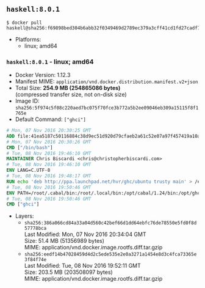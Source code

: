 ## `haskell:8.0.1`

```console
$ docker pull haskell@sha256:f69898bed304b6abb32f0349469d2789ec379a3cff41cd1fd27cadf74d2800d5
```

-	Platforms:
	-	linux; amd64

### `haskell:8.0.1` - linux; amd64

-	Docker Version: 1.12.3
-	Manifest MIME: `application/vnd.docker.distribution.manifest.v2+json`
-	Total Size: **254.9 MB (254865086 bytes)**  
	(compressed transfer size, not on-disk size)
-	Image ID: `sha256:5f974c5f08c220aed7bc075f70fce3b772a5b2ee09046eb309a15115f8f1765e`
-	Default Command: `["ghci"]`

```dockerfile
# Mon, 07 Nov 2016 20:30:25 GMT
ADD file:41ea5187c50116884c38d9ec51d920d79cfaeb2a61c52e07a97f457419a10a4f in / 
# Mon, 07 Nov 2016 20:30:26 GMT
CMD ["/bin/bash"]
# Tue, 08 Nov 2016 19:46:10 GMT
MAINTAINER Chris Biscardi <chris@christopherbiscardi.com>
# Tue, 08 Nov 2016 19:46:10 GMT
ENV LANG=C.UTF-8
# Tue, 08 Nov 2016 19:48:17 GMT
RUN echo 'deb http://ppa.launchpad.net/hvr/ghc/ubuntu trusty main' > /etc/apt/sources.list.d/ghc.list &&     echo 'deb http://download.fpcomplete.com/debian/jessie stable main'| tee /etc/apt/sources.list.d/fpco.list &&     apt-key adv --keyserver keyserver.ubuntu.com --recv-keys F6F88286 &&     apt-key adv --keyserver keyserver.ubuntu.com --recv-keys C5705533DA4F78D8664B5DC0575159689BEFB442 &&     apt-get update &&     apt-get install -y --no-install-recommends cabal-install-1.24 ghc-8.0.1 happy-1.19.5 alex-3.1.7             stack zlib1g-dev libtinfo-dev libsqlite3-0 libsqlite3-dev ca-certificates g++ git &&     rm -rf /var/lib/apt/lists/*
# Tue, 08 Nov 2016 19:50:46 GMT
ENV PATH=/root/.cabal/bin:/root/.local/bin:/opt/cabal/1.24/bin:/opt/ghc/8.0.1/bin:/opt/happy/1.19.5/bin:/opt/alex/3.1.7/bin:/usr/local/sbin:/usr/local/bin:/usr/sbin:/usr/bin:/sbin:/bin
# Tue, 08 Nov 2016 19:50:46 GMT
CMD ["ghci"]
```

-	Layers:
	-	`sha256:386a066cd84a33a04d560c42bef66d1dd64ebfc76de78550e5fd0f8d57778bca`  
		Last Modified: Mon, 07 Nov 2016 20:34:04 GMT  
		Size: 51.4 MB (51356989 bytes)  
		MIME: application/vnd.docker.image.rootfs.diff.tar.gzip
	-	`sha256:eedf14b47028459d4d2c5ede535e2e0a3271a1454e8d3c4fca73365e3f84f74e`  
		Last Modified: Tue, 08 Nov 2016 19:52:11 GMT  
		Size: 203.5 MB (203508097 bytes)  
		MIME: application/vnd.docker.image.rootfs.diff.tar.gzip
